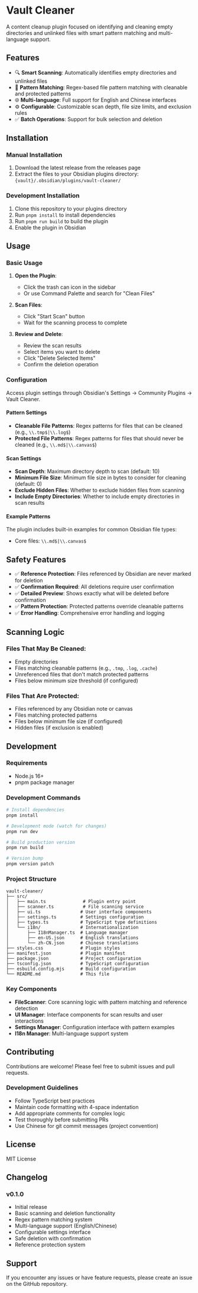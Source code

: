 # Vault Cleaner

A content cleanup plugin focused on identifying and cleaning empty directories and unlinked files with smart pattern matching and multi-language support.

## Features

- 🔍 **Smart Scanning**: Automatically identifies empty directories and unlinked files
- 🎯 **Pattern Matching**: Regex-based file pattern matching with cleanable and protected patterns
- 🌐 **Multi-language**: Full support for English and Chinese interfaces
- ⚙️ **Configurable**: Customizable scan depth, file size limits, and exclusion rules
- ✅ **Batch Operations**: Support for bulk selection and deletion

## Installation

### Manual Installation

1. Download the latest release from the releases page
2. Extract the files to your Obsidian plugins directory: `{vault}/.obsidian/plugins/vault-cleaner/`

### Development Installation

1. Clone this repository to your plugins directory
2. Run `pnpm install` to install dependencies
3. Run `pnpm run build` to build the plugin
4. Enable the plugin in Obsidian

## Usage

### Basic Usage

1. **Open the Plugin**:
   - Click the trash can icon in the sidebar
   - Or use Command Palette and search for "Clean Files"

2. **Scan Files**:
   - Click "Start Scan" button
   - Wait for the scanning process to complete

3. **Review and Delete**:
   - Review the scan results
   - Select items you want to delete
   - Click "Delete Selected Items"
   - Confirm the deletion operation

### Configuration

Access plugin settings through Obsidian's Settings → Community Plugins → Vault Cleaner.

#### Pattern Settings

- **Cleanable File Patterns**: Regex patterns for files that can be cleaned (e.g., `\\.tmp$|\\.log$`)
- **Protected File Patterns**: Regex patterns for files that should never be cleaned (e.g., `\\.md$|\\.canvas$`)

#### Scan Settings

- **Scan Depth**: Maximum directory depth to scan (default: 10)
- **Minimum File Size**: Minimum file size in bytes to consider for cleaning (default: 0)
- **Exclude Hidden Files**: Whether to exclude hidden files from scanning
- **Include Empty Directories**: Whether to include empty directories in scan results

#### Example Patterns

The plugin includes built-in examples for common Obsidian file types:
- Core files: `\\.md$|\\.canvas$`

## Safety Features

- ✅ **Reference Protection**: Files referenced by Obsidian are never marked for deletion
- ✅ **Confirmation Required**: All deletions require user confirmation
- ✅ **Detailed Preview**: Shows exactly what will be deleted before confirmation
- ✅ **Pattern Protection**: Protected patterns override cleanable patterns
- ✅ **Error Handling**: Comprehensive error handling and logging

## Scanning Logic

### Files That May Be Cleaned:
- Empty directories
- Files matching cleanable patterns (e.g., `.tmp`, `.log`, `.cache`)
- Unreferenced files that don't match protected patterns
- Files below minimum size threshold (if configured)

### Files That Are Protected:
- Files referenced by any Obsidian note or canvas
- Files matching protected patterns
- Files below minimum file size (if configured)
- Hidden files (if exclusion is enabled)

## Development

### Requirements

- Node.js 16+
- pnpm package manager

### Development Commands

```bash
# Install dependencies
pnpm install

# Development mode (watch for changes)
pnpm run dev

# Build production version
pnpm run build

# Version bump
pnpm version patch
```

### Project Structure

```
vault-cleaner/
├── src/
│   ├── main.ts              # Plugin entry point
│   ├── scanner.ts           # File scanning service
│   ├── ui.ts               # User interface components
│   ├── settings.ts         # Settings configuration
│   ├── types.ts            # TypeScript type definitions
│   └── i18n/               # Internationalization
│       ├── I18nManager.ts  # Language manager
│       ├── en-US.json      # English translations
│       └── zh-CN.json      # Chinese translations
├── styles.css              # Plugin styles
├── manifest.json           # Plugin manifest
├── package.json            # Project configuration
├── tsconfig.json           # TypeScript configuration
├── esbuild.config.mjs      # Build configuration
└── README.md               # This file
```

### Key Components

- **FileScanner**: Core scanning logic with pattern matching and reference detection
- **UI Manager**: Interface components for scan results and user interactions
- **Settings Manager**: Configuration interface with pattern examples
- **I18n Manager**: Multi-language support system

## Contributing

Contributions are welcome! Please feel free to submit issues and pull requests.

### Development Guidelines

- Follow TypeScript best practices
- Maintain code formatting with 4-space indentation
- Add appropriate comments for complex logic
- Test thoroughly before submitting PRs
- Use Chinese for git commit messages (project convention)

## License

MIT License

## Changelog

### v0.1.0
- Initial release
- Basic scanning and deletion functionality
- Regex pattern matching system
- Multi-language support (English/Chinese)
- Configurable settings interface
- Safe deletion with confirmation
- Reference protection system

## Support

If you encounter any issues or have feature requests, please create an issue on the GitHub repository.